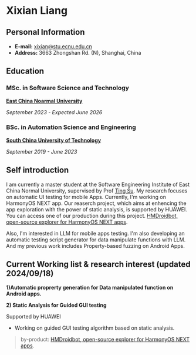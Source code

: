 <header>

<!--
  <<< Author notes: Course header >>>
  Include a 1280×640 image, course title in sentence case, and a concise description in emphasis.
  In your repository settings: enable template repository, add your 1280×640 social image, auto delete head branches.
  Add your open source license, GitHub uses MIT license.
-->


</header>

<!--
  <<< Author notes: Step 4 >>>
  Start this step by acknowledging the previous step.
  Define terms and link to docs.github.com.
  Historic note: previous version checked the file path. Previous version checked the front matter formatting.
-->

# Xixian Liang


## **Personal Information**
- **E-mail:** [xixian@stu.ecnu.edu.cn](mailto:xixian@stu.ecnu.edu.cn)
- **Address:** 3663 Zhongshan Rd. (N), Shanghai, China


## **Education**
### MSc. in Software Science and Technology

**[East China Noarmal University](https://english.ecnu.edu.cn/)**

*September 2023 - Expected June 2026*


### BSc. in Automation Science and Engineering

**[South China University of Technology](https://www.scut.edu.cn/en/)**

*September 2019 - June 2023*


## **Self introduction**
I am currently a master student at the Software Engineering Institute of East China Normal University, supervised by Prof [Ting Su](https://tingsu.github.io/). 
My research focuses on automatic UI testing for mobile Apps. Currently, I'm working on HarmonyOS NEXT app. Our reaserch project, which aims at enhencing the app exploration with the power of static analysis, is supported by HUAWEI. You can access one of our production during this project. [HMDroidbot, open-source explorer for HarmonyOS NEXT apps](https://github.com/XixianLiang/HMDroidbot). 

Also, I'm interested in LLM for mobile apps testing. I'm also developing an automatic testing script generator for data manipulate functions with LLM. And my previous work includes Property-based fuzzing on Android Apps.

## Current Working list & research interest (updated 2024/09/18)
**1)Automatic proprerty generation for Data manipulated function on Android apps.**

**2) Static Analysis for Guided GUI testing**

Supported by HUAWEI

- Working on guided GUI testing algorithm based on static analysis.

> by-product:
> [HMDroidbot, open-source explorer for HarmonyOS NEXT apps](https://github.com/XixianLiang/HMDroidbot). 

<footer>

<!--
  <<< Author notes: Footer >>>
  Add a link to get support, GitHub status page, code of conduct, license link.
-->

</footer>
